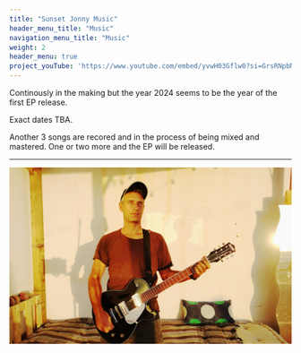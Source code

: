 ```yaml
---
title: "Sunset Jonny Music"
header_menu_title: "Music"
navigation_menu_title: "Music"
weight: 2
header_menu: true
project_youTube: 'https://www.youtube.com/embed/yvwH03Gflw0?si=GrsRNpbM2gCg98gw'
---
```


Continously in the making but the year 2024 seems to be the year of the first EP release.

Exact dates TBA.


Another 3 songs are recored and in the process of being mixed and mastered.
One or two more and the EP will be released.

---


![Sun inspires](images/sunsetjonnyRoof001.jpg)


